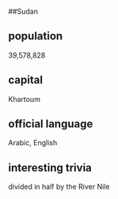 ##Sudan
## population
39,578,828

## capital
Khartoum
 
## official language
Arabic, English

## interesting trivia
divided in half by the River Nile


